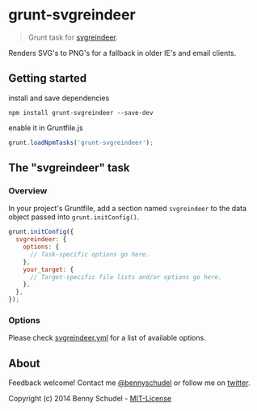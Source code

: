 # grunt-svgreindeer

> Grunt task for [svgreindeer](https://github.com/bennyschudel/node-svgreindeer).

Renders SVG's to PNG's for a fallback in older IE's and email clients.


## Getting started

install and save dependencies
```shell
npm install grunt-svgreindeer --save-dev
```

enable it in Gruntfile.js
```js
grunt.loadNpmTasks('grunt-svgreindeer');
```


## The "svgreindeer" task

### Overview
In your project's Gruntfile, add a section named `svgreindeer` to the data object passed into `grunt.initConfig()`.

```js
grunt.initConfig({
  svgreindeer: {
    options: {
      // Task-specific options go here.
    },
    your_target: {
      // Target-specific file lists and/or options go here.
    },
  },
});
```

### Options

Please check [svgreindeer.yml](https://github.com/bennyschudel/node-svgreindeer/blob/master/svgreindeer.yml) for a list of available options.


## About

Feedback welcome! Contact me [@bennyschudel](https://github.com/bennyschudel) or follow me on [twitter](http://twitter.com/bennyschudel).


Copyright (c) 2014 Benny Schudel - [MIT-License](https://raw.github.com/bennyschudel/grunt-svgreindeer/master/LICENSE)